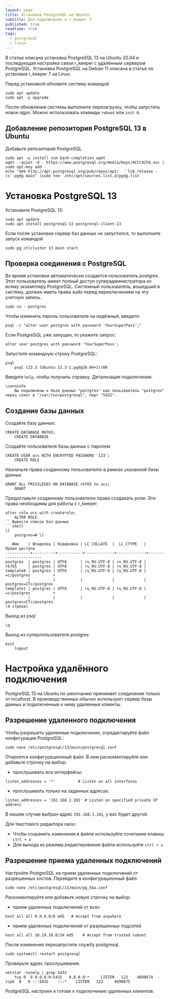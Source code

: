 ```yaml
---
layout: page
title: Установка PostgreSQL на Ubuntu
subtitle: Для подключения к r_keeper 7
published: true
readtime: true
tags:
  - postgresql
  - linux
---
```


В статье описана установка PostgreSQL 13 на Ubuntu 20.04 и последующая настройка связи r_keeper с удалённым сервером PostgreSQL. Установка PostgreSQL на Debian 11 описана в статье по установке r_keeper 7 на Linux.

Перед установкой обновите систему командой
```shell
sudo apt update
sudo apt -y upgrade
```
После обновления системы выполните перезагрузку, чтобы запустить новое ядро. Можно использовать команды `reboot` или `init 6`.

## Добавление репозитория PostgreSQL 13 в Ubuntu
Добавьте репозиторий PostgreSQL
```shell
sudo apt -y install vim bash-completion wget
wget --quiet -O - https://www.postgresql.org/media/keys/ACCC4CF8.asc | sudo apt-key add -
echo "deb http://apt.postgresql.org/pub/repos/apt/  '`lsb_release -cs`-pgdg main" |sudo tee  /etc/apt/sources.list.d/pgdg.list
```

# Установка PostgreSQL 13
Установите PostgreSQL 13:
```shell
sudo apt update
sudo apt install postgresql-13 postgresql-client-13
```
Если после установки сервер баз данных не запустился, то выполните запуск командой:
```shell
sudo pg_ctlcluster 13 main start
```
## Проверка соединения с PostgreSQL
Во время установки автоматически создается пользователь postgres. Этот пользователь имеет полный доступ суперадминистратора ко всему экземпляру PostgreSQL. Системный пользователь, вошедший в систему, должен иметь права sudo перед переключением на эту учетную запись.
```shell
sudo su - postgres
```
Чтобы изменить пароль пользователя на надёжный, введите:
```shell
psql -c "alter user postgres with password 'YourSuperPass';"
```
Если PostgreSQL уже запущен, то укажите запрос:
```shell
alter user postgres with password 'YourSuperPass';
```
Запустите командную строку PostgreSQL:
```shell
psql
	psql (13.3 (Ubuntu 13.3-1.pgdg20.04+1))00
```
Введите `help`, чтобы получить справку.
Детализация подключения:
```shell
\conninfo
	Вы подключены к базе данных "postgres" как пользователь "postgres" через сокет в "/var/run/postgresql", порт "5432".
```
## Создание базы данных
Создайте базу данных:
```shell
CREATE DATABASE RK765;
	CREATE DATABASE
```
Создайте пользователя базы данных с паролем
```shell
CREATE USER ucs WITH ENCRYPTED PASSWORD '123';
	CREATE ROLE
```
Назначьте права созданному пользователю в рамках указанной базы данных
```shell
GRANT ALL PRIVILEGES ON DATABASE rk765 to ucs;   
	GRANT
```
Предоставьте созданному пользователю права создавать роли. Эти права необходимы для работы с r_keeper:
```shell
alter role ucs with createrole;
	ALTER ROLE
```Вывести список баз данных
```shell
\l
	postgres=# \l 
 
   Имя    | Владелец | Кодировка | LC_COLLATE  |  LC_CTYPE   |     Права доступа      
-----------+----------+-----------+-------------+-------------+----------------------- 
postgres  | postgres | UTF8      | ru_RU.UTF-8 | ru_RU.UTF-8 |  
rk765     | postgres | UTF8      | ru_RU.UTF-8 | ru_RU.UTF-8 |  
template0 | postgres | UTF8      | ru_RU.UTF-8 | ru_RU.UTF-8 | =c/postgres          + 
          |          |           |             |             | postgres=CTc/postgres 
template1 | postgres | UTF8      | ru_RU.UTF-8 | ru_RU.UTF-8 | =c/postgres          + 
          |          |           |             |             | postgres=CTc/postgres 
(4 строки)
```
Выход из psql 
```shell
\q
```
Выход из суперпользователя postgres
```shell
exit
	logout
```
# Настройка удалённого подключения
PostgreSQL 13 на Ubuntu по умолчанию принимает соединения только от localhost. В производственных обычно используют сервер базы данных и подключенные к нему удаленные клиенты.
## Разрешение удаленного подключения
Чтобы разрешить удаленные подключения, отредактируйте файл конфигурации PostgreSQL:
```shell
sudo nano /etc/postgresql/13/main/postgresql.conf
```
Откроется конфигурационный файл. В нем раскоментируйте или добавьте строчку на выбор:
- прослушивать все интерфейсы:
```shell
listen_addresses = '*'          # Listen on all interfaces
```
- прослушивать только на заданных адресах:
```shell
listen_addresses = '192.168.1.101' # Listen on specified private IP address
```
В нашем случае выбран адрес `192.168.1.101`, у вас будет другой.


Для текстового редактора nano:
- Чтобы сохранить изменения в файле используйте сочетание клавиш `ctrl + o`
- Для выхода из режима редактирования файла используйте `ctrl + x`

## Разрешение приема удаленных подключений
Настройте PostgreSQL на прием удаленных подключений от разрешенных хостов.
Перейдите в конфигурационный файл:
```shell
sudo nano /etc/postgresql/13/main/pg_hba.conf
```
Раскоментируйте или добавьте новую строчку на выбор:
- прием удаленных подключений от всех
```shell
host all all 0.0.0.0/0 md5   # Accept from anywhere
```
- прием удаленных подключений от разрешенных подсетей
```shell
host all all 10.10.10.0/24 md5    # Accept from trusted subnet
```

После изменения перезапустите службу postgresql.
```shell
sudo systemctl restart postgresql
```
Проверьте адрес прослушивания.
```shell
netstat -tunelp | grep 5432
	tcp 0  0 0.0.0.0:5432   0.0.0.0:*     LISTEN   123    4698674  -  tcp6  0   0 :::5432    :::*    LISTEN   123     4698675
```
PostgreSQL настроен и готовк к подключению удаленных клиентов.